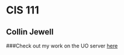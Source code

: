 # CIS 111
## Collin Jewell

###Check out my work on the UO server [here](http://pages.uoregon.edu/cjewell2/111/)